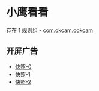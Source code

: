 # 小鹰看看

存在 1 规则组 - [com.okcam.ookcam](/src/apps/com.okcam.ookcam.ts)

## 开屏广告

- [快照-0](https://gkd-kit.gitee.io/import/13066267)
- [快照-1](https://gkd-kit.gitee.io/import/13066200)
- [快照-2](https://gkd-kit.gitee.io/import/13211691)
